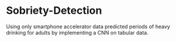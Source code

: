 # Sobriety-Detection
Using only smartphone accelerator data predicted periods of heavy drinking for adults by implementing a CNN on tabular data. 
